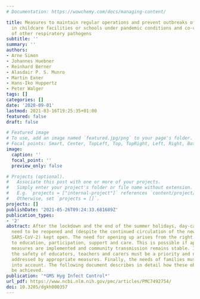 ```yaml
---
# Documentation: https://wowchemy.com/docs/managing-content/

title: Measures to maintain regular operations and prevent outbreaks of SARS-CoV-2
  in childcare facilities or schools under pandemic conditions and co-circulation
  of other respiratory pathogens
subtitle: ''
summary: ''
authors:
- Arne Simon
- Johannes Huebner
- Reinhard Berner
- Alasdair P. S. Munro
- Martin Exner
- Hans-Iko Huppertz
- Peter Walger
tags: []
categories: []
date: '2020-09-01'
lastmod: 2021-03-16T19:25:35+01:00
featured: false
draft: false

# Featured image
# To use, add an image named `featured.jpg/png` to your page's folder.
# Focal points: Smart, Center, TopLeft, Top, TopRight, Left, Right, BottomLeft, Bottom, BottomRight.
image:
  caption: ''
  focal_point: ''
  preview_only: false

# Projects (optional).
#   Associate this post with one or more of your projects.
#   Simply enter your project's folder or file name without extension.
#   E.g. `projects = ["internal-project"]` references `content/project/deep-learning/index.md`.
#   Otherwise, set `projects = []`.
projects: []
publishDate: '2021-05-26T09:24:33.681689Z'
publication_types:
- '2'
abstract: After the lockdown and the end of the summer holidays, day-cares and schools
  need to be reopened and (despite the continued circulation of the new coronavirus
  SARS-CoV-2) kept open. The need for opening up arises from the right of children
  to education, participation, support and care. This is possible if appropriate hygiene
  measures are implemented and community transmission remains stable. In addition,
  the safety of educators, teachers and carers must be a priority and needs to be
  addressed by appropriate measures. Finally, the needs of families must also be taken
  into account. The following document describes in detail how these objectives can
  be achieved.
publication: '*GMS Hyg Infect Control*'
url_pdf: https://www.ncbi.nlm.nih.gov/pmc/articles/PMC7492754/
doi: 10.3205/dgkh000357
---
```

